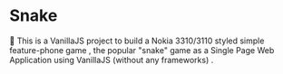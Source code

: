 # Snake
:snake: This is a VanillaJS project to build a Nokia 3310/3110 styled simple feature-phone game , the popular "snake" game as a Single Page Web Application using VanillaJS (without any frameworks) .
